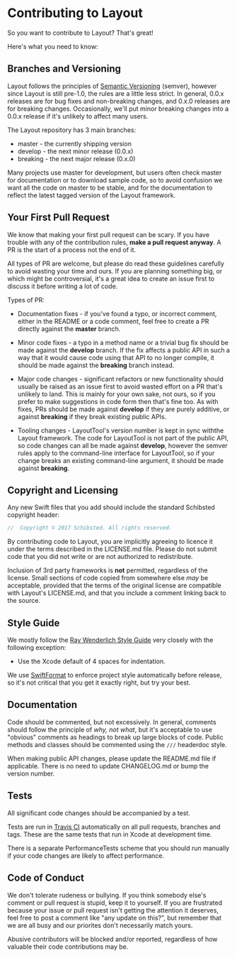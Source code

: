 # Contributing to Layout

So you want to contribute to Layout? That's great!

Here's what you need to know:

## Branches and Versioning

Layout follows the principles of [Semantic Versioning](http://semver.org/spec/v2.0.0.html) (semver), however since Layout is still pre-1.0, the rules are a little less strict. In general, 0.0.x releases are for bug fixes and non-breaking changes, and 0.x.0 releases are for breaking changes. Occasionally, we'll put minor breaking changes into a 0.0.x release if it's unlikely to affect many users.

The Layout repository has 3 main branches:

* master - the currently shipping version
* develop - the next minor release (0.0.x)
* breaking - the next major release (0.x.0)

Many projects use master for development, but users often check master for documentation or to download sample code, so to avoid confusion we want all the code on master to be stable, and for the documentation to reflect the latest tagged version of the Layout framework.

## Your First Pull Request

We know that making your first pull request can be scary. If you have trouble with any of the contribution rules, **make a pull request anyway**. A PR is the start of a process not the end of it.

All types of PR are welcome, but please do read these guidelines carefully to avoid wasting your time and ours. If you are planning something big, or which might be controversial, it's a great idea to create an issue first to discuss it before writing a lot of code.

Types of PR:

* Documentation fixes - if you've found a typo, or incorrect comment, either in the README or a code comment, feel free to create a PR directly against the **master** branch.

* Minor code fixes - a typo in a method name or a trivial bug fix should be made against the **develop** branch. If the fix affects a public API in such a way that it would cause code using that API to no longer compile, it should be made against the **breaking** branch instead.

* Major code changes - significant refactors or new functionality should usually be raised as an issue first to avoid wasted effort on a PR that's unlikely to land. This is mainly for your own sake, not ours, so if you prefer to make suggestions in code form then that's fine too. As with fixes, PRs should be made against **develop** if they are purely additive, or against **breaking** if they break existing public APIs.

* Tooling changes - LayoutTool's version number is kept in sync withthe Layout framework. The code for LayoutTool is not part of the public API, so code changes can all be made against **develop**, however the semver rules apply to the command-line interface for LayoutTool, so if your change breaks an existing command-line argument, it should be made against **breaking**.

## Copyright and Licensing

Any new Swift files that you add should include the standard Schibsted copyright header:

```swift
//  Copyright © 2017 Schibsted. All rights reserved.
```

By contributing code to Layout, you are implicitly agreeing to licence it under the terms described in the LICENSE.md file. Please do not submit code that you did not write or are not authorized to redistribute.

Inclusion of 3rd party frameworks is **not** permitted, regardless of the license. Small sections of code copied from somewhere else *may* be acceptable, provided that the terms of the original license are compatible with Layout's LICENSE.md, and that you include a comment linking back to the source.

## Style Guide

We mostly follow the [Ray Wenderlich Style Guide](https://github.com/raywenderlich/swift-style-guide) very closely with the following exception:

- Use the Xcode default of 4 spaces for indentation.

We use [SwiftFormat](https://github.com/nicklockwood/SwiftFormat) to enforce project style automatically before release, so it's not critical that you get it exactly right, but try your best.

## Documentation

Code should be commented, but not excessively. In general, comments should follow the principle of *why, not what*, but it's acceptable to use "obvious" comments as headings to break up large blocks of code. Public methods and classes should be commented using the `///` headerdoc style.

When making public API changes, please update the README.md file if applicable. There is no need to update CHANGELOG.md or bump the version number.

## Tests

All significant code changes should be accompanied by a test.  

Tests are run in [Travis CI](https://travis-ci.org/schibsted/layout) automatically on all pull requests, branches and tags. These are the same tests that run in Xcode at development time.

There is a separate PerformanceTests scheme that you should run manually if your code changes are likely to affect performance.

## Code of Conduct

We don't tolerate rudeness or bullying. If you think somebody else's comment or pull request is stupid, keep it to yourself. If you are frustrated because your issue or pull request isn't getting the attention it deserves, feel free to post a comment like "any update on this?", but remember that we are all busy and our priorites don't necessarily match yours.

Abusive contributors will be blocked and/or reported, regardless of how valuable their code contributions may be.
